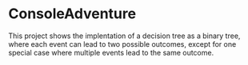 # ConsoleAdventure
This project shows the implentation of a decision tree as a binary tree, where each event can lead to two possible outcomes, except for one special case where multiple events lead to the same outcome. 
